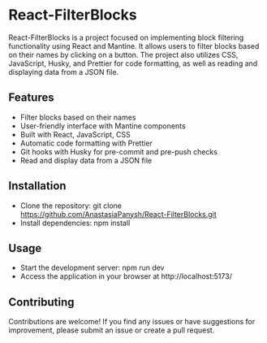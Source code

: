 # React-FilterBlocks

React-FilterBlocks is a project focused on implementing block filtering functionality using React and Mantine. It allows users to filter blocks based on their names by clicking on a button. The project also utilizes CSS, JavaScript, Husky, and Prettier for code formatting, as well as reading and displaying data from a JSON file.

## Features

+ Filter blocks based on their names
+ User-friendly interface with Mantine components
+ Built with React, JavaScript, CSS
+ Automatic code formatting with Prettier
+ Git hooks with Husky for pre-commit and pre-push checks
+ Read and display data from a JSON file

## Installation 
+ Clone the repository: git clone https://github.com/AnastasiaPanysh/React-FilterBlocks.git
+ Install dependencies: npm install

## Usage
+ Start the development server: npm run dev 
+ Access the application in your browser at http://localhost:5173/

## Contributing
Contributions are welcome! If you find any issues or have suggestions for improvement, please submit an issue or create a pull request.
